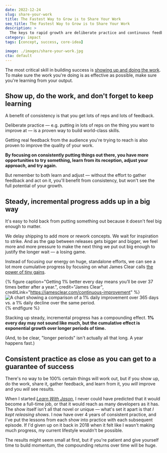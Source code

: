 ```yaml
---
date: 2022-12-24
slug: share-your-work
title: The Fastest Way to Grow is to Share Your Work
seo_title: The Fastest Way to Grow is to Share Your Work
description: >
  The keys to rapid growth are deliberate practice and continuous feedback. Small improvements add up fast.
category: impact
tags: [concept, success, core-idea]

image: ./images/share-your-work.jpg
cta: default
---
```

The most critical skill in building success is [showing up and doing the work](/show-up-do-the-work/). To make sure the work you're doing is as effective as possible, make sure you're learning from your output.

## Show up, do the work, and don't forget to keep learning

A benefit of consistency is that you get lots of reps and lots of feedback.

Deliberate practice — e.g. putting in lots of reps on the thing you want to improve at — is a proven way to build world-class skills.

Getting real feedback from the audience you're trying to reach is also proven to improve the quality of your work.

**By focusing on consistently putting things out there, you have more opportunities to try something, learn from its reception, adjust your approach, and try again.**

But remember to both learn and adjust — without the effort to gather feedback and act on it, you'll benefit from consistency, but won't see the full potential of your growth.

## Steady, incremental progress adds up in a big way

It's easy to hold back from putting something out because it doesn't feel big enough to matter.

We delay shipping to add more or rework concepts. We wait for inspiration to strike. And as the gap between releases gets bigger and bigger, we feel more and more pressure to make the next thing we put out big enough to justify the longer wait — a losing game.

Instead of focusing our energy on huge, standalone efforts, we can see a lot more cumulative progress by focusing on what James Clear calls [the power of tiny gains](https://jamesclear.com/continuous-improvement).

{% figure
  caption="Getting 1% better every day means you’ll be over 37 times better after a year.",
  credit="James Clear",
  creditLink="https://jamesclear.com/continuous-improvement"
%}
  ![A chart showing a comparison of a 1% daily improvement over 365 days vs. a 1% daily decline over the same period.](https://res.cloudinary.com/jlengstorf/image/upload/f_auto,q_auto/v1671834237/jason.af/james-clear-power-of-tiny-gains.jpg)
{% endfigure %}

Stacking up steady, incremental progress has a compounding effect. **1% every day may not sound like much, but the cumulative effect is exponential growth over longer periods of time.**

(And, to be clear, "longer periods" isn't actually all that long. A year happens fast.)

## Consistent practice as close as you can get to a guarantee of success

There's no way to be 100% certain things will work out, but if you show up, do the work, share it, gather feedback, and learn from it, you _will_ improve and you _will_ see results.

When I started [_Learn With Jason_](https://www.learnwithjason.dev), I never could have predicted that it would become a full-time job, or that it would reach as many developers as it has. The show itself isn't all that novel or unique — what's set it apart is that _I kept releasing shows_. I now have over 4 years of consistent practice, and I've put the lessons from each show into practice with each subsequent episode. If I'd given up on it back in 2018 when it felt like I wasn't making much progress, my current lifestyle wouldn't be possible.

The results might seem small at first, but if you're patient and give yourself time to build momentum, the compounding returns over time will be huge.
